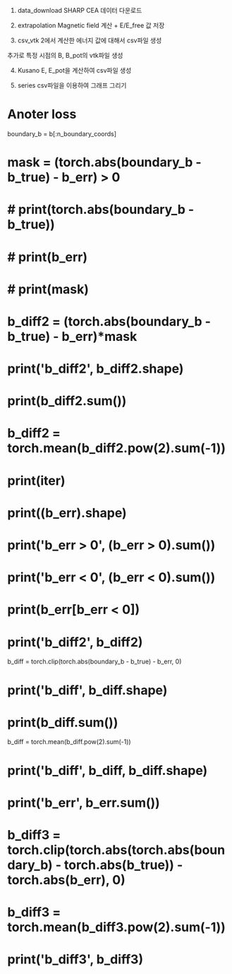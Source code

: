 1. data_download
SHARP CEA 데이터 다운로드

2. extrapolation
Magnetic field 계산 + E/E_free 값 저장

3. csv_vtk
2에서 계산한 에너지 값에 대해서 csv파일 생성

추가로 특정 시점의 B, B_pot의 vtk파일 생성

4. Kusano
E, E_pot을 계산하여 csv파일 생성

5. series
csv파일을 이용하여 그래프 그리기

 # Anoter loss
boundary_b = b[:n_boundary_coords]
# mask = (torch.abs(boundary_b - b_true) - b_err) > 0
# # print(torch.abs(boundary_b - b_true))
# # print(b_err)
# # print(mask)
# b_diff2 = (torch.abs(boundary_b - b_true) - b_err)*mask
# print('b_diff2', b_diff2.shape)
# print(b_diff2.sum())
# b_diff2 = torch.mean(b_diff2.pow(2).sum(-1))
# print(iter)
# print((b_err).shape)
# print('b_err > 0', (b_err > 0).sum())
# print('b_err < 0', (b_err < 0).sum())
# print(b_err[b_err < 0])
# print('b_diff2', b_diff2)
b_diff = torch.clip(torch.abs(boundary_b - b_true) - b_err, 0)
# print('b_diff', b_diff.shape)
# print(b_diff.sum())
b_diff = torch.mean(b_diff.pow(2).sum(-1))
# print('b_diff', b_diff, b_diff.shape)
# print('b_err', b_err.sum())
# b_diff3 = torch.clip(torch.abs(torch.abs(boundary_b) - torch.abs(b_true)) - torch.abs(b_err), 0)
# b_diff3 = torch.mean(b_diff3.pow(2).sum(-1))
# print('b_diff3', b_diff3)

